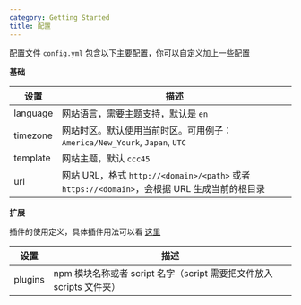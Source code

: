 ```yaml
---
category: Getting Started
title: 配置
---
```


配置文件 `config.yml` 包含以下主要配置，你可以自定义加上一些配置

**基础**

设置 | 描述
--- | ---
language | 网站语言，需要主题支持，默认是 `en`
timezone | 网站时区。默认使用当前时区。可用例子：`America/New_Yourk`, `Japan`, `UTC`
template | 网站主题，默认 `ccc45`
url | 网站 URL，格式 `http://<domain>/<path>` 或者 `https://<domain>`，会根据 URL 生成当前的根目录

**扩展**

插件的使用定义，具体插件用法可以看 [这里](/docs/plugin/)

设置 | 描述
--- | ---
plugins | npm 模块名称或者 script 名字（script 需要把文件放入 scripts 文件夹）
